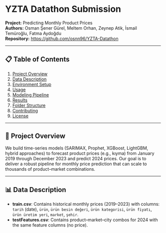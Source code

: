 # YZTA Datathon Submission

**Project:** Predicting Monthly Product Prices  
**Authors:** Osman Şener Gürel, Meltem Orhan, Zeynep Atik, İsmail Temüroğlu, Fatma Aydoğdu  
**Repository:** https://github.com/osnn96/YZTA-Datathon

---

## 📋 Table of Contents
1. [Project Overview](#project-overview)  
2. [Data Description](#data-description)  
3. [Environment Setup](#environment-setup)  
4. [Usage](#usage)  
5. [Modeling Pipeline](#modeling-pipeline)  
6. [Results](#results)  
7. [Folder Structure](#folder-structure)  
8. [Contributing](#contributing)  
9. [License](#license)

---

## 📝 Project Overview
We build time-series models (SARIMAX, Prophet, XGBoost, LightGBM, hybrid approaches) to forecast product prices (e.g., kıyma) from January 2019 through December 2023 and predict 2024 prices. Our goal is to deliver a robust pipeline for monthly price prediction that can scale to thousands of product–market combinations.

---

## 📊 Data Description
- **train.csv**: Contains historical monthly prices (2019–2023) with columns:  
  `tarih` (date), `ürün`, `ürün besin değeri`, `ürün kategorisi`, `ürün fiyatı`, `ürün üretim yeri`, `market`, `şehir`.  
- **testFeatures.csv**: Contains product–market–city combos for 2024 with the same feature columns (no price).

